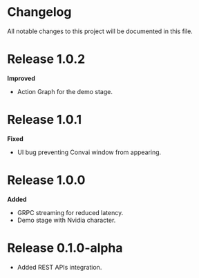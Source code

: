 # Changelog
All notable changes to this project will be documented in this file.

# Release 1.0.2
**Improved**
- Action Graph for the demo stage.

# Release 1.0.1
**Fixed**
- UI bug preventing Convai window from appearing.

# Release 1.0.0
**Added**
- GRPC streaming for reduced latency.
- Demo stage with Nvidia character.

# Release 0.1.0-alpha
- Added REST APIs integration.